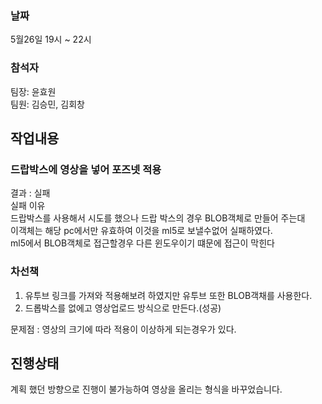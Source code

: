 
### 날짜    

5월26일 19시 ~ 22시
   
### 참석자   
팀장: 윤효원   
팀원: 김승민, 김회창   
   
## 작업내용   
### 드랍박스에 영상을 넣어 포즈넷 적용      
결과 : 실패    
실패 이유<br>
드랍박스를 사용해서 시도를 했으나 드랍 박스의 경우 BLOB객체로 만들어 주는대   
이객체는 해당 pc에서만 유효하여 이것을 ml5로 보낼수없어 실패하였다.   
ml5에서 BLOB객체로 접근할경우 다른 윈도우이기 떄문에 접근이 막힌다

### 차선책   
1. 유투브 링크를 가져와 적용해보려 하였지만 유투브 또한 BLOB객채를 사용한다.   
2. 드롭박스를 없에고 영상업로드 방식으로 만든다.(성공)

문제점 : 영상의 크기에 따라  적용이 이상하게 되는경우가 있다.

## 진행상태    
계획 했던 방향으로 진행이 불가능하여 영상을 올리는 형식을 바꾸었습니다.
